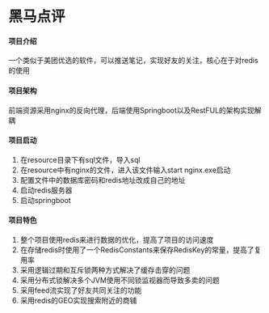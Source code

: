 # 黑马点评

#### 项目介绍
一个类似于美团优选的软件，可以推送笔记，实现好友的关注，核心在于对redis的使用

#### 项目架构
前端资源采用nginx的反向代理，后端使用Springboot以及RestFUL的架构实现解耦

#### 项目启动
1. 在resource目录下有sql文件，导入sql
2. 在resource中有nginx的文件，进入该文件输入start nginx.exe启动
3. 配置文件中的数据库密码和redis地址改成自己的地址
4. 启动redis服务器
5. 启动springboot

#### 项目特色
1. 整个项目使用redis来进行数据的优化，提高了项目的访问速度
2. 在存储redis时使用了一个RedisConstants来保存RedisKey的常量，提高了复用率
3. 采用逻辑过期和互斥锁两种方式解决了缓存击穿的问题
4. 采用分布式锁解决多个JVM使用不同锁监视器而导致多卖的问题
5. 采用feed流实现了好友共同关注的功能
6. 采用redis的GEO实现搜索附近的商铺
